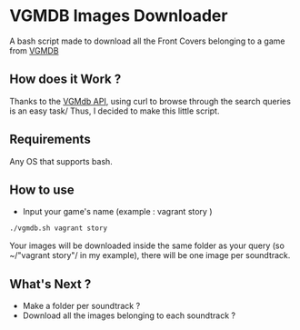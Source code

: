 # VGMDB Images Downloader
A bash script made to download all the Front Covers belonging to a game from [VGMDB](https://vgmdb.net/)

## How does it Work ?

Thanks to the [VGMdb API](http://vgmdb.info/), using curl to browse through the search queries is an easy task/ Thus, I decided to make this little script.

## Requirements
Any OS that supports bash.

## How to use

* Input your game's name (example : vagrant story )


```bash
./vgmdb.sh vagrant story
```
Your images will be downloaded inside the same folder as your query (so ~/"vagrant story"/ in my example), there will be one image per soundtrack.

## What's Next ?

* Make a folder per soundtrack ?
* Download all the images belonging to each soundtrack ?